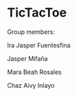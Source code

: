 # TicTacToe

Group members:

Ira Jasper Fuentesfina

Jasper Mifaña

Mara Beah Rosales

Chaz Aivy Inlayo
